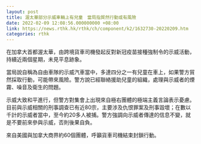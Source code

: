 ```yaml
---
layout: post
title: 渥太華部分示威車輛上有兒童　當局指貿然行動或有風險
date: 2022-02-09 12:08:56.000000000 +08:00
link: https://news.rthk.hk/rthk/ch/component/k2/1632730-20220209.htm
categories: rthk
---
```


在加拿大首都渥太華，由跨境貨車司機發起反對新冠疫苗接種強制令的示威活動，持續近兩個星期，未見平息跡象。

當局說自稱為自由車隊的示威汽車當中，多達四分之一有兒童在車上，如果警方貿然採取行動，可能帶來風險。警方說已經聯絡援助兒童的組織，處理與示威者的煙霧、噪音及衛生的問題。

示威大致和平進行，但警方對集會上出現來自極右團體的極端主義言論表示憂慮。目前與示威相關的刑事調查已有近80宗，主要涉及仇恨罪案及刑事毀壞；在數以千計的示威者當中，至今約20多人被捕。警方強調向示威者傳達的信息不變，就是不要前來參與示威，否則後果自負。

來自美國與加拿大商界約60個團體，呼籲貨車司機結束封鎖行動。
